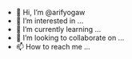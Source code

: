 - 👋 Hi, I’m @arifyogaw
- 👀 I’m interested in ...
- 🌱 I’m currently learning ...
- 💞️ I’m looking to collaborate on ...
- 📫 How to reach me ...

<!---
arifyogaw/arifyogaw is a ✨ special ✨ repository because its `README.md` (this file) appears on your GitHub profile.
You can click the Preview link to take a look at your changes.
--->
